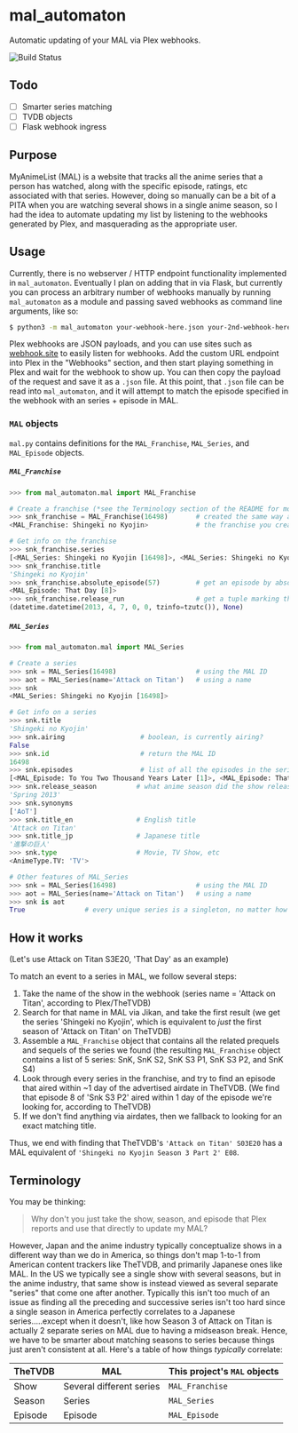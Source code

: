 # mal_automaton
Automatic updating of your MAL via Plex webhooks.

![Build Status](https://github.com/loganswartz/mal_automaton/workflows/Lint%20&amp;%20Test/badge.svg)

## Todo
- [ ] Smarter series matching
- [ ] TVDB objects
- [ ] Flask webhook ingress

## Purpose
MyAnimeList (MAL) is a website that tracks all the anime series that a person has watched, along with the specific episode, ratings, etc associated with that series. However, doing so manually can be a bit of a PITA when you are watching several shows in a single anime season, so I had the idea to automate updating my list by listening to the webhooks generated by Plex, and masquerading as the appropriate user.

## Usage
Currently, there is no webserver / HTTP endpoint functionality implemented in `mal_automaton`. Eventually I plan on adding that in via Flask, but currently you can process an arbitrary number of webhooks manually by running `mal_automaton` as a module and passing saved webhooks as command line arguments, like so:
```bash
$ python3 -m mal_automaton your-webhook-here.json your-2nd-webhook-here.json
```
Plex webhooks are JSON payloads, and you can use sites such as [webhook.site](https://webhook.site/) to easily listen for webhooks. Add the custom URL endpoint into Plex in the "Webhooks" section, and then start playing something in Plex and wait for the webhook to show up. You can then copy the payload of the request and save it as a `.json` file. At this point, that `.json` file can be read into `mal_automaton`, and it will attempt to match the episode specified in the webhook with an series + episode in MAL.

### `MAL` objects
`mal.py` contains definitions for the `MAL_Franchise`, `MAL_Series`, and `MAL_Episode` objects.
##### `MAL_Franchise`
```python
>>> from mal_automaton.mal import MAL_Franchise

# Create a franchise (*see the Terminology section of the README for more info)
>>> snk_franchise = MAL_Franchise(16498)       # created the same way as a MAL_Series, either by name or MAL ID
<MAL_Franchise: Shingeki no Kyojin>            # the franchise you create will be whatever "franchise" the supplied series is a part of.

# Get info on the franchise
>>> snk_franchise.series
[<MAL_Series: Shingeki no Kyojin [16498]>, <MAL_Series: Shingeki no Kyojin Season 2 [25777]>, <MAL_Series: Shingeki no Kyojin Season 3 [35760]>, <MAL_Series: Shingeki no Kyojin Season 3 Part 2 [38524]>, <MAL_Series: Shingeki no Kyojin The Final Season [40028]>]
>>> snk_franchise.title
'Shingeki no Kyojin'
>>> snk_franchise.absolute_episode(57)         # get an episode by absolute numbering
<MAL_Episode: That Day [8]>
>>> snk_franchise.release_run                  # get a tuple marking the beginning and end of the franchise
(datetime.datetime(2013, 4, 7, 0, 0, tzinfo=tzutc()), None)
```

##### `MAL_Series`
```python
>>> from mal_automaton.mal import MAL_Series

# Create a series
>>> snk = MAL_Series(16498)                    # using the MAL ID
>>> aot = MAL_Series(name='Attack on Titan')   # using a name
>>> snk
<MAL_Series: Shingeki no Kyojin [16498]>

# Get info on a series
>>> snk.title
'Shingeki no Kyojin'
>>> snk.airing                   # boolean, is currently airing?
False
>>> snk.id                       # return the MAL ID
16498
>>> snk.episodes                 # list of all the episodes in the series
[<MAL_Episode: To You Two Thousand Years Later [1]>, <MAL_Episode: That Day [2]>, <MAL_Episode: Shining Dimly in the Midst of Despair [3]>, <MAL_Episode: Night of the Disbanding [4]>, <MAL_Episode: First Battle [5]>, <MAL_Episode: The World She Saw [6]>, <MAL_Episode: The Small Blade [7]>, <MAL_Episode: Hearing the Heartbeat [8]>, <MAL_Episode: The Left Arm's Trace [9]>, <MAL_Episode: Answer [10]>, <MAL_Episode: Idol [11]>, <MAL_Episode: Wound [12]>, <MAL_Episode: Primordial Desire [13]>, <MAL_Episode: Can't Look Into His Eyes [14]>, <MAL_Episode: Special Operations Squad [15]>, <MAL_Episode: What To Do Now [16]>, <MAL_Episode: The Female Titan [17]>, <MAL_Episode: The Forest of Giant Trees [18]>, <MAL_Episode: Bite [19]>, <MAL_Episode: Erwin Smith [20]>, <MAL_Episode: Crushing Blow [21]>, <MAL_Episode: The Defeated [22]>, <MAL_Episode: Smile [23]>, <MAL_Episode: Mercy [24]>, <MAL_Episode: Wall [25]>]
>>> snk.release_season          # what anime season did the show release in?
'Spring 2013'
>>> snk.synonyms
['AoT']
>>> snk.title_en                # English title
'Attack on Titan'
>>> snk.title_jp                # Japanese title
'進撃の巨人'
>>> snk.type                    # Movie, TV Show, etc
<AnimeType.TV: 'TV'>

# Other features of MAL_Series
>>> snk = MAL_Series(16498)                    # using the MAL ID
>>> aot = MAL_Series(name='Attack on Titan')   # using a name
>>> snk is aot
True               # every unique series is a singleton, no matter how or when it is created
```

## How it works
(Let's use Attack on Titan S3E20, 'That Day' as an example)

To match an event to a series in MAL, we follow several steps:
1. Take the name of the show in the webhook (series name = 'Attack on Titan', according to Plex/TheTVDB)
2. Search for that name in MAL via Jikan, and take the first result (we get the series 'Shingeki no Kyojin', which is equivalent to _just_ the first season of 'Attack on Titan' on TheTVDB)
3. Assemble a `MAL_Franchise` object that contains all the related prequels and sequels of the series we found (the resulting `MAL_Franchise` object contains a list of 5 series: SnK, SnK S2, SnK S3 P1, SnK S3 P2, and SnK S4)
4. Look through every series in the franchise, and try to find an episode that aired within ~1 day of the advertised airdate in TheTVDB. (We find that episode 8 of 'Snk S3 P2' aired within 1 day of the episode we're looking for, according to TheTVDB)
5. If we don't find anything via airdates, then we fallback to looking for an exact matching title.

Thus, we end with finding that TheTVDB's `'Attack on Titan' S03E20` has a MAL equivalent of `'Shingeki no Kyojin Season 3 Part 2' E08`.

## Terminology
You may be thinking:
> Why don't you just take the show, season, and episode that Plex reports and use that directly to update my MAL?

However, Japan and the anime industry typically conceptualize shows in a different way than we do in America, so things don't map 1-to-1 from American content trackers like TheTVDB, and primarily Japanese ones like MAL. In the US we typically see a single show with several seasons, but in the anime industry, that same show is instead viewed as several separate "series" that come one after another. Typically this isn't too much of an issue as finding all the preceding and successive series isn't too hard since a single season in America perfectly correlates to a Japanese series.....except when it doesn't, like how Season 3 of Attack on Titan is actually 2 separate series on MAL due to having a midseason break. Hence, we have to be smarter about matching seasons to series because things just aren't consistent at all. Here's a table of how things _typically_ correlate:

TheTVDB | MAL | This project's `MAL` objects
--------|-----|-----------------------------
Show | Several different series | `MAL_Franchise`
Season | Series | `MAL_Series`
Episode | Episode | `MAL_Episode`

